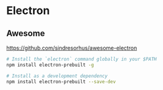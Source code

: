 # Electron

## Awesome
https://github.com/sindresorhus/awesome-electron

```sh
# Install the `electron` command globally in your $PATH
npm install electron-prebuilt -g

# Install as a development dependency
npm install electron-prebuilt --save-dev
```